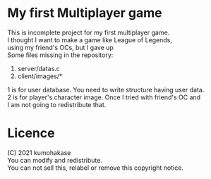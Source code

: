My first Multiplayer game
=====

This is incomplete project for my first multiplayer game.  
I thought I want to make a game like League of Legends,  
using my friend's OCs, but I gave up  
Some files missing in the repository:  
1. server/datas.c
2. client/images/*
 
1 is for user database. You need to write structure having user data.   
2 is for player's character image. Once I tried with friend's OC and   
I am not going to redistribute that.   

Licence
====
(C) 2021 kumohakase  
You can modify and redistribute.  
You can not sell this, relabel or remove this copyright notice.  
